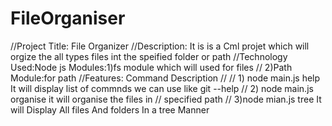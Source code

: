 # FileOrganiser
  //Project Title:   File Organizer
//Description:   It is is a Cml projet which will orgize the all types files int the speified folder or path
//Technology Used:Node js  Modules:1)fs module which will used for files
//                                  2)Path Module:for path
//Features:  Command                                      Description
//
//          1) node main.js help                          It will display list of commnds we can use like git --help
//          2) node main.js organise <path>               it will organise the files in
//                                                        specified path
//          3)node mian.js tree   <path>                  It will Display All files And folders In a tree Manner
